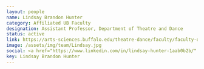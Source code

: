 ```yaml
---
layout: people
name: Lindsay Brandon Hunter
category: Affiliated UB Faculty
designation: Assistant Professor, Department of Theatre and Dance
status: active
link: https://arts-sciences.buffalo.edu/theatre-dance/faculty/faculty-directory/lindsay-brandon-hunter.html
image: /assets/img/team/Lindsay.jpg
social: <a href="https://www.linkedin.com/in/lindsay-hunter-1aab0b2b/" target="_blank"><i class="icofont-linkedin"></i></a><a href="mailto:lhunter@buffalo.edu" target="_blank"><i class="icofont-email"></i></a>
key: Lindsay Brandon Hunter
---
```


